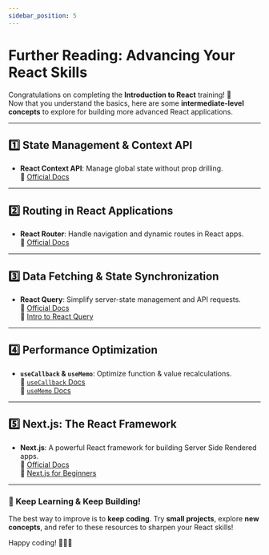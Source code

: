 ```yaml
---
sidebar_position: 5
---
```


# Further Reading: Advancing Your React Skills  

Congratulations on completing the **Introduction to React** training! 🎉  
Now that you understand the basics, here are some **intermediate-level concepts** to explore for building more advanced React applications.

---

## 1️⃣ **State Management & Context API**
- **React Context API**: Manage global state without prop drilling.  
  📖 [Official Docs](https://react.dev/reference/react/useContext)  

---

## 2️⃣ **Routing in React Applications**
- **React Router**: Handle navigation and dynamic routes in React apps.  
  📖 [Official Docs](https://reactrouter.com/en/main)  

---

## 3️⃣ **Data Fetching & State Synchronization**
- **React Query**: Simplify server-state management and API requests.  
  📖 [Official Docs](https://tanstack.com/query/latest/docs/react/overview)  
  📖 [Intro to React Query](https://react-query.tanstack.com/overview)  

---

## 4️⃣ **Performance Optimization**
- **`useCallback` & `useMemo`**: Optimize function & value recalculations.  
  📖 [`useCallback` Docs](https://react.dev/reference/react/useCallback)  
  📖 [`useMemo` Docs](https://react.dev/reference/react/useMemo)  

---

## 5️⃣ **Next.js: The React Framework**
- **Next.js**: A powerful React framework for building Server Side Rendered apps.  
  📖 [Official Docs](https://nextjs.org/docs)  
  📖 [Next.js for Beginners](https://www.freecodecamp.org/news/the-next-js-handbook/)  

---

### 🚀 Keep Learning & Keep Building!
The best way to improve is to **keep coding**. Try **small projects**, explore **new concepts**, and refer to these resources to sharpen your React skills!  

Happy coding! 👨‍💻🔥

